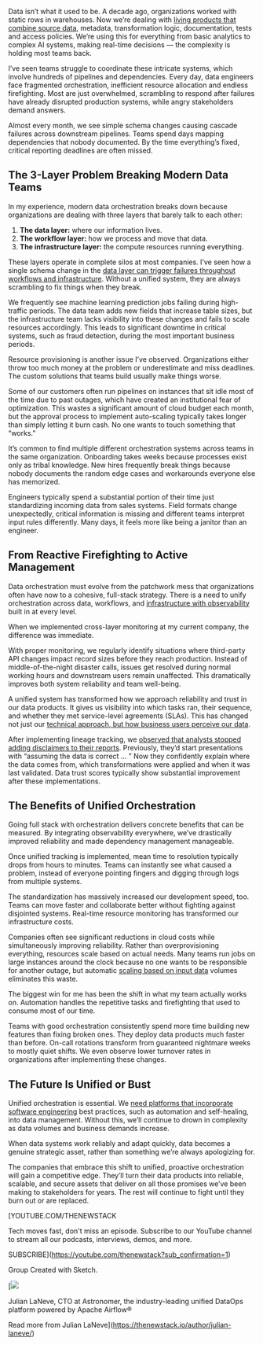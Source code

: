 Data isn’t what it used to be. A decade ago, organizations worked with static rows in warehouses. Now we’re dealing with [living products that combine source data](https://thenewstack.io/live-data-is-rapidly-reshaping-product-development-practices/), metadata, transformation logic, documentation, tests  and access policies. We’re using this for everything from basic analytics to complex AI systems, making real-time decisions — the complexity is holding most teams back.

I’ve seen teams struggle to coordinate these intricate systems, which involve hundreds of pipelines and dependencies. Every day, data engineers face fragmented orchestration, inefficient resource allocation and endless firefighting. Most are just overwhelmed, scrambling to respond after failures have already disrupted production systems, while angry stakeholders demand answers.

Almost every month, we see simple schema changes causing cascade failures across downstream pipelines. Teams spend days mapping dependencies that nobody documented. By the time everything’s fixed, critical reporting deadlines are often missed.

## The 3-Layer Problem Breaking Modern Data Teams

In my experience, modern data orchestration breaks down because organizations are dealing with three layers that barely talk to each other:

1. **The data layer:** where our information lives.
2. **The workflow layer:** how we process and move that data.
3. **The infrastructure layer:** the compute resources running everything.

These layers operate in complete silos at most companies. I’ve seen how a single schema change in the [data layer can trigger failures throughout workflows and infrastructure](https://thenewstack.io/getting-started-with-infrastructure-monitoring/). Without a unified system, they are always scrambling to fix things when they break.

We frequently see machine learning prediction jobs failing during high-traffic periods. The data team adds new fields that increase table sizes, but the infrastructure team lacks visibility into these changes and fails to scale resources accordingly. This leads to significant downtime in critical systems, such as fraud detection, during the most important business periods.

Resource provisioning is another issue I’ve observed. Organizations either throw too much money at the problem or underestimate and miss deadlines. The custom solutions that teams build usually make things worse.

Some of our customers often run pipelines on instances that sit idle most of the time due to past outages, which have created an institutional fear of optimization. This wastes a significant amount of cloud budget each month, but the approval process to implement auto-scaling typically takes longer than simply letting it burn cash. No one wants to touch something that “works.”

It’s common to find multiple different orchestration systems across teams in the same organization. Onboarding takes weeks because processes exist only as tribal knowledge. New hires frequently break things because nobody documents the random edge cases and workarounds everyone else has memorized.

Engineers typically spend a substantial portion of their time just standardizing incoming data from sales systems. Field formats change unexpectedly, critical information is missing and different teams interpret input rules differently. Many days, it feels more like being a janitor than an engineer.

## From Reactive Firefighting to Active Management

Data orchestration must evolve from the patchwork mess that organizations often have now to a cohesive, full-stack strategy. There is a need to unify orchestration across data, workflows, and [infrastructure with observability](https://thenewstack.io/explainable-ai-needs-explainable-infrastructure/) built in at every level.

When we implemented cross-layer monitoring at my current company, the difference was immediate.

With proper monitoring, we regularly identify situations where third-party API changes impact record sizes before they reach production. Instead of middle-of-the-night disaster calls, issues get resolved during normal working hours and downstream users remain unaffected. This dramatically improves both system reliability and team well-being.

A unified system has transformed how we approach reliability and trust in our data products. It gives us visibility into which tasks ran, their sequence, and whether they met service-level agreements (SLAs). This has changed not just our [technical approach, but how business users perceive our data](https://thenewstack.io/whos-the-bigger-villain-data-debt-vs-technical-debt/).

After implementing lineage tracking, we [observed that analysts stopped adding disclaimers to their reports](https://thenewstack.io/trend-report-merging-observability-and-it-service-management/). Previously, they’d start presentations with “assuming the data is correct … ” Now they confidently explain where the data comes from, which transformations were applied and when it was last validated. Data trust scores typically show substantial improvement after these implementations.

## The Benefits of Unified Orchestration

Going full stack with orchestration delivers concrete benefits that can be measured. By integrating observability everywhere, we’ve drastically improved reliability and made dependency management manageable.

Once unified tracking is implemented, mean time to resolution typically drops from hours to minutes. Teams can instantly see what caused a problem, instead of everyone pointing fingers and digging through logs from multiple systems.

The standardization has massively increased our development speed, too. Teams can move faster and collaborate better without fighting against disjointed systems. Real-time resource monitoring has transformed our infrastructure costs.

Companies often see significant reductions in cloud costs while simultaneously improving reliability. Rather than overprovisioning everything, resources scale based on actual needs. Many teams run jobs on large instances around the clock because no one wants to be responsible for another outage, but automatic [scaling based on input data](https://thenewstack.io/five-strategies-for-securing-and-scaling-streaming-data-in-the-ai-era/) volumes eliminates this waste.

The biggest win for me has been the shift in what my team actually works on. Automation handles the repetitive tasks and firefighting that used to consume most of our time.

Teams with good orchestration consistently spend more time building new features than fixing broken ones. They deploy data products much faster than before. On-call rotations transform from guaranteed nightmare weeks to mostly quiet shifts. We even observe lower turnover rates in organizations after implementing these changes.

## **The Future Is Unified or Bust**

Unified orchestration is essential. We [need platforms that incorporate software engineering](https://thenewstack.io/port-platform-engineering-can-be-the-first-step-in-system-automation/) best practices, such as automation and self-healing, into data management. Without this, we’ll continue to drown in complexity as data volumes and business demands increase.

When data systems work reliably and adapt quickly, data becomes a genuine strategic asset, rather than something we’re always apologizing for.

The companies that embrace this shift to unified, proactive orchestration will gain a competitive edge. They’ll turn their data products into reliable, scalable, and secure assets that deliver on all those promises we’ve been making to stakeholders for years. The rest will continue to fight until they burn out or are replaced.

[YOUTUBE.COM/THENEWSTACK

Tech moves fast, don't miss an episode. Subscribe to our YouTube
channel to stream all our podcasts, interviews, demos, and more.

SUBSCRIBE](https://youtube.com/thenewstack?sub_confirmation=1)

Group
Created with Sketch.

[![](https://cdn.thenewstack.io/media/2025/07/fe3b905d-julian.jpg)

Julian LaNeve, CTO at Astronomer, the industry-leading unified DataOps platform powered by Apache Airflow®

Read more from Julian LaNeve](https://thenewstack.io/author/julian-laneve/)